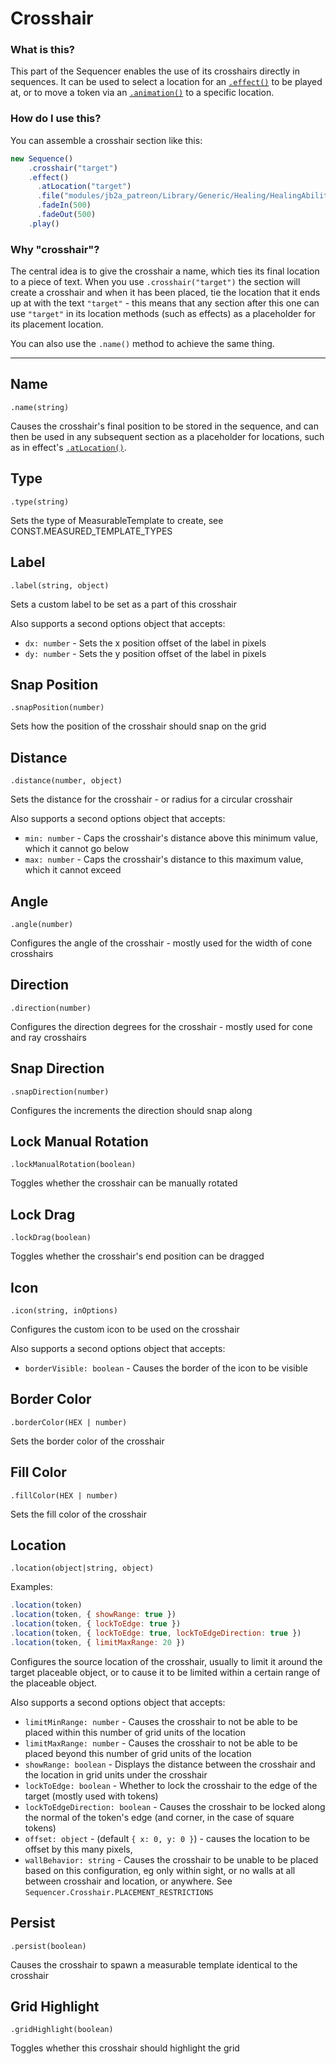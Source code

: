 # Crosshair

### What is this?

This part of the Sequencer enables the use of its crosshairs directly in sequences. It can be used to select a location for an [`.effect()`](effect.md) to be played at, or to move a token via an [`.animation()`](animation.md) to a specific location. 

### How do I use this?

You can assemble a crosshair section like this:
```js
new Sequence()
    .crosshair("target")
    .effect()
      .atLocation("target")
      .file("modules/jb2a_patreon/Library/Generic/Healing/HealingAbility_01_Blue_200x200.webm")
      .fadeIn(500)
      .fadeOut(500)
    .play()
```

### Why "crosshair"?

The central idea is to give the crosshair a name, which ties its final location to a piece of text. When you use `.crosshair("target")` the section will create a crosshair and when it has been placed, tie the location that it ends up at with the text `"target"` - this means that any section after this one can use `"target"` in its location methods (such as effects) as a placeholder for its placement location.

You can also use the `.name()` method to achieve the same thing.

<hr/>

## Name

`.name(string)`

Causes the crosshair's final position to be stored in the sequence, and can then be used in any subsequent section as a placeholder for locations, such as in effect's [`.atLocation()`](effect.md#at-location).


## Type

`.type(string)`

Sets the type of MeasurableTemplate to create, see CONST.MEASURED_TEMPLATE_TYPES


## Label

`.label(string, object)`

Sets a custom label to be set as a part of this crosshair

Also supports a second options object that accepts:
- `dx: number` - Sets the x position offset of the label in pixels 
- `dy: number` - Sets the y position offset of the label in pixels


## Snap Position

`.snapPosition(number)`

Sets how the position of the crosshair should snap on the grid


## Distance

`.distance(number, object)`

Sets the distance for the crosshair - or radius for a circular crosshair

Also supports a second options object that accepts:
- `min: number` - Caps the crosshair's distance above this minimum value, which it cannot go below
- `max: number` - Caps the crosshair's distance to this maximum value, which it cannot exceed

## Angle

`.angle(number)`

Configures the angle of the crosshair - mostly used for the width of cone crosshairs


## Direction

`.direction(number)`

Configures the direction degrees for the crosshair - mostly used for cone and ray crosshairs


## Snap Direction

`.snapDirection(number)`

Configures the  increments the direction should snap along


## Lock Manual Rotation

`.lockManualRotation(boolean)`

Toggles whether the crosshair can be manually rotated


## Lock Drag

`.lockDrag(boolean)`

Toggles whether the crosshair's end position can be dragged


## Icon

`.icon(string, inOptions)`

Configures the custom icon to be used on the crosshair

Also supports a second options object that accepts:
- `borderVisible: boolean` - Causes the border of the icon to be visible


## Border Color

`.borderColor(HEX | number)`

Sets the border color of the crosshair


## Fill Color

`.fillColor(HEX | number)`

Sets the fill color of the crosshair


## Location 

`.location(object|string, object)`

Examples:
```js
.location(token)
.location(token, { showRange: true })
.location(token, { lockToEdge: true })
.location(token, { lockToEdge: true, lockToEdgeDirection: true })
.location(token, { limitMaxRange: 20 })
```

Configures the source location of the crosshair, usually to limit it around the target placeable object, or to
cause it to be limited within a certain range of the placeable object.

Also supports a second options object that accepts:
- `limitMinRange: number` - Causes the crosshair to not be able to be placed within this number of grid units of the location
- `limitMaxRange: number` - Causes the crosshair to not be able to be placed beyond this number of grid units of the location 
- `showRange: boolean` - Displays the distance between the crosshair and the location in grid units under the crosshair
- `lockToEdge: boolean` - Whether to lock the crosshair to the edge of the target (mostly used with tokens)
- `lockToEdgeDirection: boolean` - Causes the crosshair to be locked along the normal of the token's edge (and corner, in the case of square tokens)
- `offset: object` - (default `{ x: 0, y: 0 }`) - causes the location to be offset by this many pixels,
- `wallBehavior: string` - Causes the crosshair to be unable to be placed based on this configuration, eg only within sight, or no walls at all between crosshair and location, or anywhere. See `Sequencer.Crosshair.PLACEMENT_RESTRICTIONS`


## Persist

`.persist(boolean)`

Causes the crosshair to spawn a measurable template identical to the crosshair


## Grid Highlight

`.gridHighlight(boolean)`

Toggles whether this crosshair should highlight the grid

